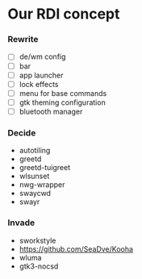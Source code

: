 # Our RDI concept

### Rewrite
* [ ] de/wm config 
* [ ] bar
* [ ] app launcher
* [ ] lock effects
* [ ] menu for base commands
* [ ] gtk theming configuration
* [ ] bluetooth manager

### Decide
+ autotiling
+ greetd
+ greetd-tuigreet
+ wlsunset
+ nwg-wrapper
+ swaycwd
+ swayr

### Invade
- sworkstyle
- https://github.com/SeaDve/Kooha
- wluma
- gtk3-nocsd
